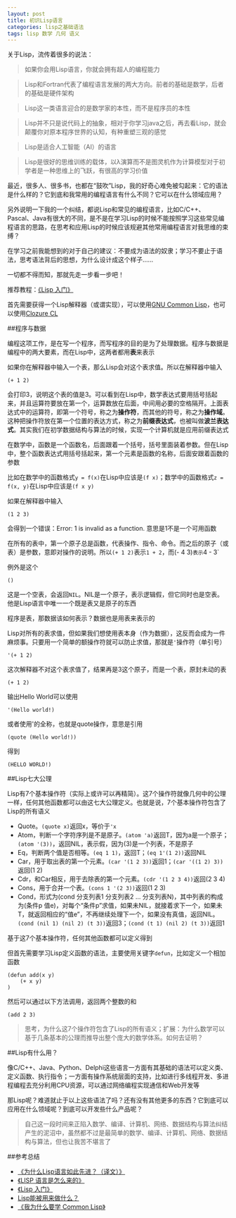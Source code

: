 ```yaml
---
layout: post
title: 初识Lisp语言
categories: lisp之基础语法
tags: lisp 数学 几何 语义 
---
```


关于Lisp，流传着很多的说法：

>如果你会用Lisp语言，你就会拥有超人的编程能力

>Lisp和Fortran代表了编程语言发展的两大方向。前者的基础是数学，后者的基础是硬件架构

>Lisp这一类语言迎合的是数学家的本性，而不是程序员的本性

>Lisp并不只是说代码上的抽象，相对于你学习java之后，再去看Lisp，就会颠覆你对原本程序世界的认知，有种重塑三观的感觉

>Lisp是适合人工智能（AI）的语言

>Lisp是很好的思维训练的载体，以λ演算而不是图灵机作为计算模型对于初学者是一种思维上的飞跃，有很高的学习价值

最近，很多人、很多书，也都在“鼓吹”Lisp，我的好奇心难免被勾起来：它的语法是什么样的？它到底和我常用的编程语言有什么不同？它可以在什么领域应用？

另外说明一下我的一个纠结，都说Lisp和常见的编程语言，比如C/C++、Pascal、Java有很大的不同，是不是在学习Lisp的时候不能按照学习这些常见编程语言的思路，在思考和应用Lisp的时候应该规避其他常用编程语言对我思维的束缚？

在学习之前我能想到的对于自己的建议：不要成为语法的奴隶；学习不要止于语法，思考语法背后的思想，为什么设计成这个样子……

一切都不得而知，那就先走一步看一步吧！

推荐教程：[《Lisp 入门》](https://zh.wikibooks.org/wiki/Lisp_%E5%85%A5%E9%96%80)

首先需要获得一个Lisp解释器（或谓实现），可以使用[GNU Common Lisp](http://www.gnu.org/software/gcl/)，也可以使用[Clozure CL](http://ccl.clozure.com/)

##程序与数据

编程这项工作，是在写一个程序，而写程序的目的是为了处理数据。程序与数据是编程中的两大要素，而在Lisp中，这两者都用**表**来表示

如果你在解释器中输入一个表，那么Lisp会对这个表求值。所以在解释器中输入

```
(+ 1 2)
```

会打印3，说明这个表的值是3。可以看到在Lisp中，数学表达式要用括号括起来，并且运算符要放在第一个，运算数放在后面，中间用必要的空格隔开。上面表达式中的运算符，即第一个符号，称之为**操作符**，而其他的符号，称之为**操作域**。这种把操作符放在第一个位置的表达方式，称之为**前缀表达式**，也被叫做**波兰表达式**。其实我们在初学数据结构与算法的时候，实现一个计算机就是应用前缀表达式

在数学中，函数是一个函数名，后面跟着一个括号，括号里面装着参数。但在Lisp中，整个函数表达式用括号括起来，第一个元素是函数的名称，后面安跟着函数的参数

比如在数学中的函数格式`y = f(x)`在Lisp中应该是`(f x)`；数学中的函数格式`z = f(x, y)`在Lisp中应该是`(f x y)`

如果在解释器中输入

```
(1 2 3)
```

会得到一个错误：Error: 1 is invalid as a function. 意思是1不是一个可用函数

在所有的表中，第一个原子总是函数，代表操作、指令、命令。而之后的原子（或表）是参数，意即对操作的说明。所以`(+ 1 2)`表示`1 + 2`，而(- 4 3)`表示`4 - 3`

例外是这个

```
()
```

这是一个空表，会返回`NIL`。NIL是一个原子，表示逻辑假，但它同时也是空表。他是Lisp语言中唯一一个既是表又是原子的东西

程序是表，那数据该如何表示？数据也是用表来表示的

Lisp对所有的表求值，但如果我们想使用表本身（作为数据），这反而会成为一件麻烦事。只要用一个简单的额操作符就可以防止求值，那就是`'`操作符（单引号）

```
'(+ 1 2)
```

这次解释器不对这个表求值了，结果再是3这个原子，而是一个表，原封未动的表

```
(+ 1 2)
```

输出Hello World可以使用

```
'(Hello world!)
```

或者使用'的全称，也就是quote操作，意思是引用

```
(quote (Hello world!))
```

得到

```
(HELLO WORLD!)
```

##Lisp七大公理

Lisp有7个基本操作符（实际上或许可以再精简）。这7个操作符就像几何中的公理一样，任何其他函数都可以由这七大公理定义。也就是说，7个基本操作符包含了Lisp的所有语义

* Quote。`(quote x)`返回x，等价于`'x`
* Atom，判断一个字符序列是不是原子。`(atom 'a)`返回T，因为a是一个原子；`(atom '(3))`，返回NIL，表示假，因为(3)是一个列表，不是原子
* Eq，判断两个值是否相等。`(eq 1 1)`，返回T；`(eq 1'(1 2))`返回NIL
* Car，用于取出表的第一个元素。`(car '(1 2 3))`返回1；`(car '((1 2) 3))`返回(1 2)
* Cdr，和Car相反，用于去除表的第一个元素。`(cdr '(1 2 3 4))`返回(2 3 4)
* Cons，用于合并一个表。`(cons 1 '(2 3))`返回(1 2 3)
* Cond，形式为(cond 分支列表1 分支列表2 ... 分支列表N)，其中列表的构成为(条件p 值e)，对每个“条件p”求值，如果未NIL，就接着求下一个，如果未T，就返回相应的“值e”，不再继续处理下一个，如果没有真值，返回NIL。`(cond (nil 1) (nil 2) (t 3))`返回3；`(cond (t 1) (nil 2) (t 3))`返回1

基于这7个基本操作符，任何其他函数都可以定义得到

但首先需要学习Lisp定义函数的语法，主要使用关键字`defun`，比如定义一个相加函数

```
(defun add(x y)
	(+ x y)
)
```

然后可以通过以下方法调用，返回两个整数的和

```
(add 2 3)
```



>思考，为什么这7个操作符包含了Lisp的所有语义；扩展：为什么数学可以基于几条基本的公理而推导出整个庞大的数学体系。如何去证明？

##Lisp有什么用？

像C/C++、Java、Python、Delphi这些语言一方面有其基础的语法可以定义类、定义函数、执行指令；一方面有操作系统层面的支持，比如进行多线程开发、多进程编程去充分利用CPU资源，可以通过网络编程实现通信和Web开发等

那Lisp呢？难道就止于以上这些语法了吗？还有没有其他更多的东西？它到底可以应用在什么领域呢？到底可以开发些什么产品呢？

>自己这一段时间来正陷入数学、编译、计算机、网络、数据结构与算法纠结产生的泥沼中，虽然都不过是最简单的数学、编译、计算机、网络、数据结构与算法，但也让我苦不堪言了

##参考总结

* [《为什么Lisp语言如此先进？（译文）》](http://www.ruanyifeng.com/blog/2010/10/why_lisp_is_superior.html)
* [《LISP 语言是怎么来的》](https://blog.youxu.info/2009/08/31/lisp-and-ai-1/)
* [《Lisp 入门》](https://zh.wikibooks.org/wiki/Lisp_%E5%85%A5%E9%96%80)
* [Lisp能被用来做什么？](https://www.zhihu.com/question/20044783)
* [《我为什么要学 Common Lisp》](https://my.oschina.net/u/563463/blog/158338)